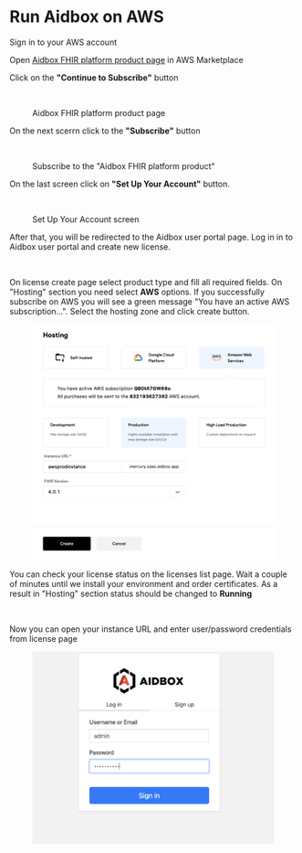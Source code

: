 # Run Aidbox on AWS

Sign in to your AWS account

Open [Aidbox FHIR platform product page](https://aws.amazon.com/marketplace/pp/prodview-l5djlpvsd6o5g) in AWS Marketplace

Click on the **"Continue to Subscribe"** button

<figure><img src="../../../.gitbook/assets/51d666ea-1044-4298-b830-4b84049b5174.png" alt=""><figcaption><p>Aidbox FHIR platform product page</p></figcaption></figure>

On the next scerrn click to the **"Subscribe"** button

<figure><img src="../../../.gitbook/assets/b8180a16-8b8d-4655-8cf6-6e3dbccce67a.png" alt=""><figcaption><p>Subscribe to the "Aidbox FHIR platform product"</p></figcaption></figure>

On the last screen click on **"Set Up Your Account"** button.

<figure><img src="364655e6-fe79-4498-ba65-23b6bfb1fc8f.png" alt=""><figcaption><p>Set Up Your Account screen</p></figcaption></figure>

After that, you will be redirected to the Aidbox user portal page. Log in in to Aidbox user portal and create new license.

<figure><img src="../../../.gitbook/assets/c1107d74-957d-4ffc-8a43-f87742b0d6d7.png" alt=""><figcaption></figcaption></figure>

On license create page select product type and fill all required fields. On "Hosting" section you need select **AWS** options. If you successfully subscribe on AWS you will see a green message "You have an active AWS subscription...". Select the hosting zone and click create button.

<figure><img src="../../.gitbook/assets/5e3dfcb3a54f42e4b96660147272ef9f.png" alt=""><figcaption></figcaption></figure>

You can check your license status on the licenses list page. Wait a couple of minutes until we install your environment and order certificates. As a result in "Hosting" section status should be changed to **Running**

<figure><img src="9727732b-5bcd-43bd-880a-c1827c61f56c.png" alt=""><figcaption></figcaption></figure>

Now you can open your instance URL and enter user/password credentials from license page

<figure><img src="../../.gitbook/assets/855a9ce6ecaf4d2b910e465393006911.png" alt=""><figcaption></figcaption></figure>

